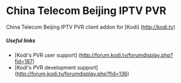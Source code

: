 # China Telecom Beijing IPTV PVR
China Telecom Beijing IPTV PVR client addon for [Kodi] (http://kodi.tv)

##### Useful links

* [Kodi's PVR user support] (http://forum.kodi.tv/forumdisplay.php?fid=167)
* [Kodi's PVR development support] (http://forum.kodi.tv/forumdisplay.php?fid=136)
